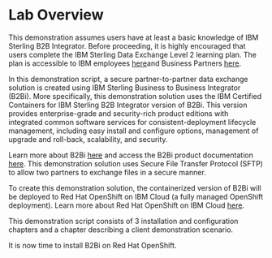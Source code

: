 # Lab Overview

This demonstration assumes users have at least a basic knowledge of IBM Sterling B2B Integrator. Before proceeding, it is highly encouraged that users complete the IBM Sterling Data Exchange Level 2 learning plan. The plan is accessible to IBM employees [here](https://yourlearning.ibm.com/activity/PLAN-C22C127B3AEC)and Business Partners [here](https://learn.ibm.com/course/view.php?id=11891)</a>.

<!-- workshop version will not need video intro

Before proceeding, take 10 minutes to listen to Tom Limanek, B2B subject matter expert, explain the full scope of IBM B2B Integrator and the history of all the standards it supports.

![type:video](./_videos/B2BIntegratorExplained.mp4)

-->

In this demonstration script, a secure partner-to-partner data exchange solution is created using IBM Sterling Business to Business Integrator (B2Bi). More specifically, this demonstration solution uses the IBM Certified Containers for IBM Sterling B2B Integrator version of B2Bi. This version provides enterprise-grade and security-rich product editions with integrated common software services for consistent-deployment lifecycle management, including easy install and configure options, management of upgrade and roll-back, scalability, and security.

Learn more about B2Bi [here](https://www.ibm.com/products/b2b-integrator) and access the B2Bi product documentation [here](https://www.ibm.com/docs/en/b2b-integrator?topic=SS3JSW/sb2b_home/product_welcome_kc_b2bi.html). This demonstration solution uses Secure File Transfer Protocol (SFTP) to allow two partners to exchange files in a secure manner.

To create this demonstration solution, the containerized version of B2Bi will be deployed to Red Hat OpenShift on IBM Cloud (a fully managed OpenShift deployment). Learn more about Red Hat OpenShift on IBM Cloud [here](https://www.ibm.com/cloud/openshift).

This demonstration script consists of 3 installation and configuration chapters and a chapter describing a client demonstration scenario.

It is now time to install B2Bi on Red Hat OpenShift.

